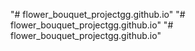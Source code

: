 "# flower_bouquet_projectgg.github.io"
"# flower_bouquet_projectgg.github.io"
"# flower_bouquet_projectgg.github.io"
